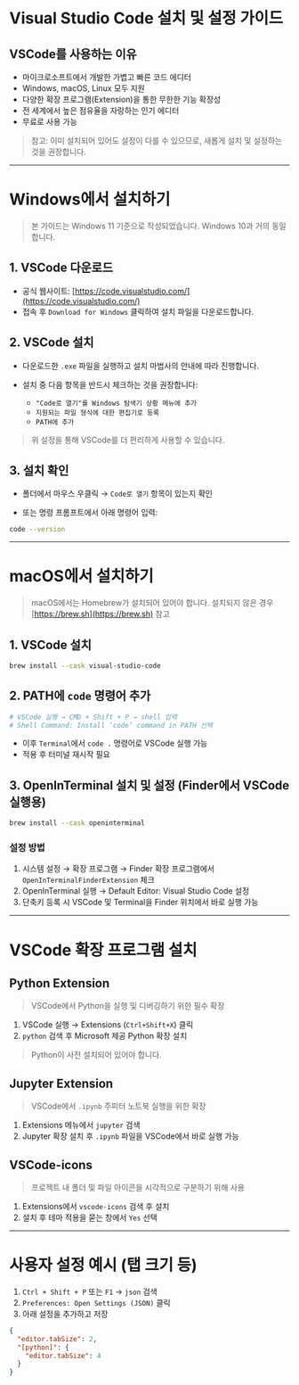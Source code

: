 # Visual Studio Code 설치 및 설정 가이드

## VSCode를 사용하는 이유

- 마이크로소프트에서 개발한 가볍고 빠른 코드 에디터
- Windows, macOS, Linux 모두 지원
- 다양한 확장 프로그램(Extension)을 통한 무한한 기능 확장성
- 전 세계에서 높은 점유율을 자랑하는 인기 에디터
- 무료로 사용 가능

> 참고: 이미 설치되어 있어도 설정이 다를 수 있으므로, 새롭게 설치 및 설정하는 것을 권장합니다.

---

# Windows에서 설치하기

> 본 가이드는 Windows 11 기준으로 작성되었습니다. Windows 10과 거의 동일합니다.

## 1. VSCode 다운로드

- 공식 웹사이트: [https://code.visualstudio.com/](https://code.visualstudio.com/)
- 접속 후 `Download for Windows` 클릭하여 설치 파일을 다운로드합니다.

## 2. VSCode 설치

- 다운로드한 `.exe` 파일을 실행하고 설치 마법사의 안내에 따라 진행합니다.
- 설치 중 다음 항목을 반드시 체크하는 것을 권장합니다:

  - `"Code로 열기"를 Windows 탐색기 상황 메뉴에 추가`
  - `지원되는 파일 형식에 대한 편집기로 등록`
  - `PATH에 추가`

> 위 설정을 통해 VSCode를 더 편리하게 사용할 수 있습니다.

## 3. 설치 확인

- 폴더에서 마우스 우클릭 → `Code로 열기` 항목이 있는지 확인

- 또는 명령 프롬프트에서 아래 명령어 입력:

```bash
code --version
````

---

# macOS에서 설치하기

> macOS에서는 Homebrew가 설치되어 있어야 합니다. 설치되지 않은 경우 [https://brew.sh](https://brew.sh) 참고

## 1. VSCode 설치

```bash
brew install --cask visual-studio-code
```

## 2. PATH에 `code` 명령어 추가

```bash
# VSCode 실행 → CMD + Shift + P → shell 입력
# Shell Command: Install ‘code’ command in PATH 선택
```

* 이후 `Terminal`에서 `code .` 명령어로 VSCode 실행 가능
* 적용 후 터미널 재시작 필요

## 3. OpenInTerminal 설치 및 설정 (Finder에서 VSCode 실행용)

```bash
brew install --cask openinterminal
```

### 설정 방법

1. 시스템 설정 → 확장 프로그램 → Finder 확장 프로그램에서 `OpenInTerminalFinderExtension` 체크
2. OpenInTerminal 실행 → Default Editor: Visual Studio Code 설정
3. 단축키 등록 시 VSCode 및 Terminal을 Finder 위치에서 바로 실행 가능

---

# VSCode 확장 프로그램 설치

## Python Extension

> VSCode에서 Python을 실행 및 디버깅하기 위한 필수 확장

1. VSCode 실행 → Extensions (`Ctrl+Shift+X`) 클릭
2. `python` 검색 후 Microsoft 제공 Python 확장 설치

> Python이 사전 설치되어 있어야 합니다.

## Jupyter Extension

> VSCode에서 `.ipynb` 주피터 노트북 실행을 위한 확장

1. Extensions 메뉴에서 `jupyter` 검색
2. Jupyter 확장 설치 후 `.ipynb` 파일을 VSCode에서 바로 실행 가능

## VSCode-icons

> 프로젝트 내 폴더 및 파일 아이콘을 시각적으로 구분하기 위해 사용

1. Extensions에서 `vscode-icons` 검색 후 설치
2. 설치 후 테마 적용을 묻는 창에서 `Yes` 선택

---

# 사용자 설정 예시 (탭 크기 등)

1. `Ctrl + Shift + P` 또는 `F1` → `json` 검색
2. `Preferences: Open Settings (JSON)` 클릭
3. 아래 설정을 추가하고 저장

```json
{
  "editor.tabSize": 2,
  "[python]": {
    "editor.tabSize": 4
  }
}
```



